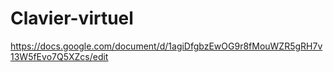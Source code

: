 # Clavier-virtuel
https://docs.google.com/document/d/1agiDfgbzEwOG9r8fMouWZR5gRH7v13W5fEvo7Q5XZcs/edit
